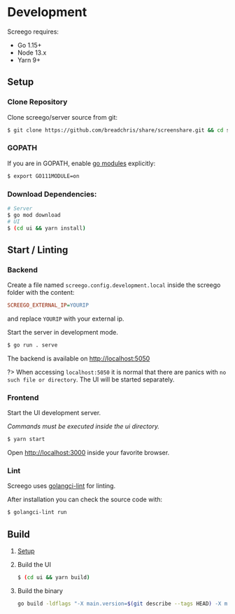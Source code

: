 # Development

Screego requires:

- Go 1.15+
- Node 13.x
- Yarn 9+

## Setup

### Clone Repository

Clone screego/server source from git:

```bash
$ git clone https://github.com/breadchris/share/screenshare.git && cd server
```

### GOPATH

If you are in GOPATH, enable [go modules](https://github.com/golang/go/wiki/Modules) explicitly:

```bash
$ export GO111MODULE=on
```

### Download Dependencies:

```bash
# Server
$ go mod download
# UI
$ (cd ui && yarn install)
```

## Start / Linting

### Backend

Create a file named `screego.config.development.local` inside the screego folder with the content:

```ini
SCREEGO_EXTERNAL_IP=YOURIP
```

and replace `YOURIP` with your external ip.

Start the server in development mode.

```bash
$ go run . serve
```

The backend is available on [http://localhost:5050](http://localhost:5050)

?> When accessing `localhost:5050` it is normal that there are panics with `no such file or directory`.
The UI will be started separately.

### Frontend

Start the UI development server.

_Commands must be executed inside the ui directory._

```bash
$ yarn start
```

Open [http://localhost:3000](http://localhost:3000) inside your favorite browser.

### Lint

Screego uses [golangci-lint](https://github.com/golangci/golangci-lint) for linting.

After installation you can check the source code with:

```bash
$ golangci-lint run
```

## Build

1. [Setup](#setup)

1. Build the UI

   ```bash
   $ (cd ui && yarn build)
   ```

1. Build the binary
   ```bash
   go build -ldflags "-X main.version=$(git describe --tags HEAD) -X main.mode=prod" -o screego ./main.go
   ```
